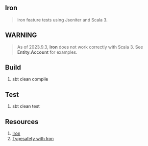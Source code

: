 Iron
----
>Iron feature tests using Jsoniter and Scala 3.

WARNING
-------
>As of 2023.9.3, **Iron** does not work correctly with Scala 3. See **Entity.Account** for examples.

Build
-----
1. sbt clean compile

Test
----
1. sbt clean test

Resources
---------
1. [Iron](https://www.javadoc.io/doc/io.github.iltotore/iron-docs_3/latest/docs/index.html)
2. [Typesafety with Iron](https://blog.michal.pawlik.dev/posts/scala/iron/)
